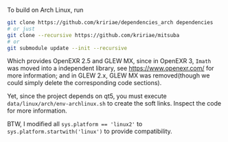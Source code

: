 To build on Arch Linux, run

```bash
git clone https://github.com/kririae/dependencies_arch dependencies
# or just
git clone --recursive https://github.com/kririae/mitsuba
# or
git submodule update --init --recursive
```

Which provides OpenEXR 2.5 and GLEW MX, since in OpenEXR 3, `Imath` was moved into a independent library, see https://www.openexr.com/ for more information;
and in GLEW 2.x, GLEW MX was removed(though we could simply delete the corresponding code sections).

Yet, since the project depends on qt5, you must execute `data/linux/arch/env-archlinux.sh` to create the soft links.
Inspect the code for more information.

BTW, I modified all `sys.platform == 'linux2'` to `sys.platform.startwith('linux')` to provide compatibility.
